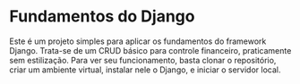 # Fundamentos do Django

Este é um projeto simples para aplicar os fundamentos do framework Django. Trata-se de um CRUD básico para controle financeiro, praticamente sem estilização.
Para ver seu funcionamento, basta clonar o repositório, criar um ambiente virtual, instalar nele o Django, e iniciar o servidor local.